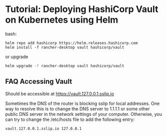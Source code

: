 # Tutorial: Deploying HashiCorp Vault on Kubernetes using Helm

bash:

```
helm repo add hashicorp https://helm.releases.hashicorp.com
helm install -f rancher-desktop vault hashicorp/vault
```

or upgrade

```bash
helm upgrade -f rancher-desktop vault hashicorp/vault
```

## FAQ Accessing Vault

Should be accessible at https://vault.127.0.0.1.sslip.io

Sometimes the DNS of the router is blocking sslip for local addresses. One way to resolve this is to change the DNS
server to 1.1.1.1 or some other public DNS server in the network settings of your computer.
Otherwise, you can try to change the /etc/hosts file to add the following entry:

```plaintext
vault.127.0.0.1.sslip.io 127.0.0.1
```